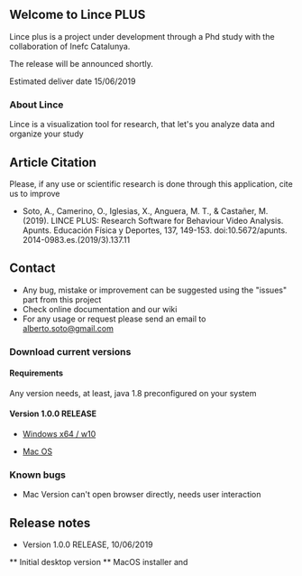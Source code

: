## Welcome to Lince PLUS    

Lince plus is a project under development through a Phd study with the collaboration of Inefc Catalunya.

The release will be announced shortly.

Estimated deliver date 15/06/2019

### About Lince

Lince is a visualization tool for research, that let's you analyze data and organize your study

## Article Citation

Please, if any use or scientific research is done through this application, cite us to improve

- Soto, A., Camerino, O., Iglesias, X., Anguera, M. T., & Castañer, M. (2019). LINCE PLUS: Research Software for Behaviour Video
Analysis. Apunts. Educación Física y Deportes, 137, 149-153. doi:10.5672/apunts. 2014-0983.es.(2019/3).137.11

## Contact

- Any bug, mistake or improvement can be suggested using the "issues" part from this project
- Check online documentation and our wiki 
- For any usage or request please send an email to alberto.soto@gmail.com



### Download current versions

#### Requirements

Any version needs, at least, java 1.8 preconfigured on your system

#### Version 1.0.0 RELEASE

- [Windows x64 / w10](https://github.com/albertoSoto/lince-plus/raw/master/lince-PLUS-1.0.0-RELEASE-win.msi)

- [Mac OS](https://github.com/albertoSoto/lince-plus/raw/master/lince-PLUS-1.0.0-RELEASE-mac.zip)



### Known bugs


* Mac Version can't open browser directly, needs user interaction



## Release notes

* Version 1.0.0 RELEASE, 10/06/2019

** Initial desktop version
** MacOS installer and 